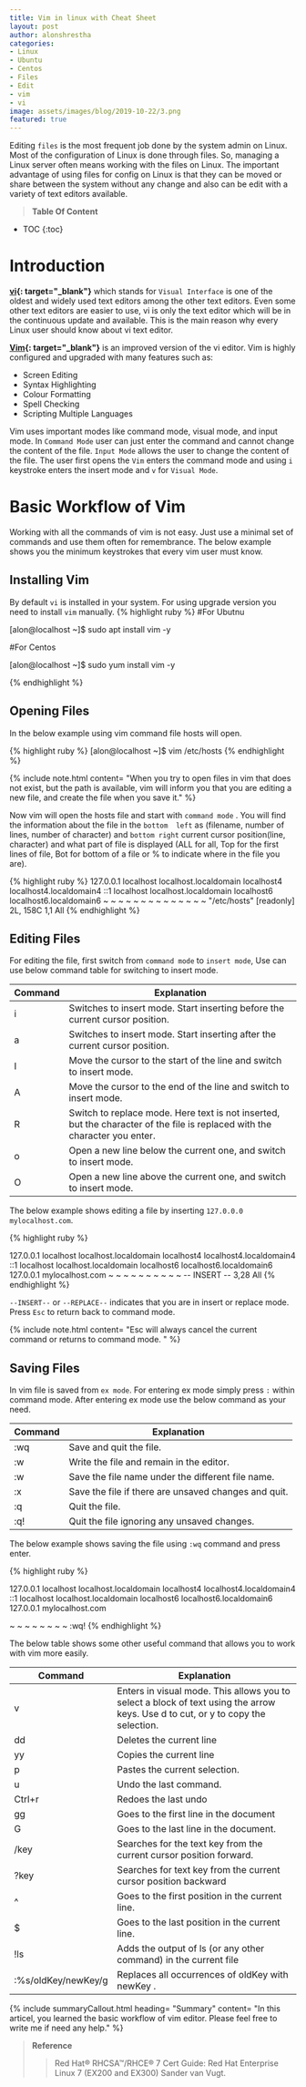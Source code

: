 ```yaml
---
title: Vim in linux with Cheat Sheet
layout: post
author: alonshrestha
categories:
- Linux
- Ubuntu
- Centos
- Files
- Edit
- vim
- vi
image: assets/images/blog/2019-10-22/3.png
featured: true
---
```


Editing `files` is the most frequent job done by the system admin on Linux. Most of the configuration of Linux is done through files. So, managing a Linux server often means working with the files on Linux. The important advantage of using files for config on Linux is that they can be moved or share between the system without any change and also can be edit with a variety of text editors available.

> **Table Of Content**

* TOC
{:toc}

# Introduction
**[vi](https://www.vim.org/
){: target="_blank"}**  which stands for `Visual Interface` is one of the oldest and widely used text editors among the other text editors. Even some other text editors are easier to use, vi is only the text editor which will be in the continuous update and available. This is the main reason why every Linux user should know about vi text editor.

**[Vim](https://www.vim.org/
){: target="_blank"}** is an improved version of the vi editor. Vim is highly configured and upgraded with many features such as:
* Screen Editing
* Syntax Highlighting
* Colour Formatting
* Spell Checking
* Scripting Multiple Languages

Vim uses important modes like command mode, visual mode, and input mode. In `Command Mode` user can just enter the command and cannot change the content of the file. `Input Mode` allows the user to change the content of the file. The user first opens the `Vim` enters the command mode and using `i` keystroke enters the insert mode and `v` for `Visual Mode`.

# Basic Workflow of Vim
Working with all the commands of vim is not easy. Just use a minimal set of commands and use them often for remembrance. The below example shows you the minimum keystrokes that every vim user must know.

## Installing Vim
By default `vi` is installed in your system. For using upgrade version you need to install `vim` manually.
{% highlight ruby %}
#For Ubutnu

[alon@localhost ~]$ sudo apt install vim -y

#For Centos

[alon@localhost ~]$ sudo yum install vim -y

{% endhighlight %}

## Opening Files
In the below example using vim command file hosts will open.

{% highlight ruby %}
[alon@localhost ~]$ vim /etc/hosts
{% endhighlight %}

{% include note.html content= "When you try to open files in vim that does not exist, but the path is available, vim will inform you that you are editing a new file, and create the file when you save it." %}

Now vim will open the hosts file and start with `command mode` . You will find the information about the file in the `bottom  left` as (filename, number of lines, number of character) and `bottom right` current cursor position(line, character) and what part of file is displayed (ALL for all, Top for the first lines of file, Bot for bottom of a file or % to indicate where in the file you are).

{% highlight ruby %}
127.0.0.1   localhost localhost.localdomain localhost4 localhost4.localdomain4
::1         localhost localhost.localdomain localhost6 localhost6.localdomain6
~
~
~
~
~
~
~
~
~
~
~
~
~
~
"/etc/hosts" [readonly] 2L, 158C                              1,1           All
{% endhighlight %}

## Editing Files
For editing the file, first switch from `command mode` to `insert mode`, Use can use below command table for switching to insert mode.

|Command  | Explanation  |
|---|---|
| i |  Switches to insert mode. Start inserting before the current cursor position. |
| a |  Switches to insert mode. Start inserting after the current cursor position.  |
| I |    Move the cursor to the start of the line and switch to insert mode.  |
|  A  |  Move the cursor to the end of the line and switch to insert mode.  |
| R  |  Switch to replace mode. Here text is not inserted, but the character of the file is replaced with the character you enter. |
| o | Open a new line below the current one, and switch to insert mode. |
|   O  |  Open a new line above the current one, and switch to insert mode. |


The below example shows editing a file by inserting `127.0.0.0      mylocalhost.com`.

{% highlight ruby %}

127.0.0.1   localhost localhost.localdomain localhost4 localhost4.localdomain4
::1         localhost localhost.localdomain localhost6 localhost6.localdomain6
127.0.0.1   mylocalhost.com
~
~
~
~
~
~
~
~
~
~
-- INSERT --                                                  3,28          All
{% endhighlight %}

`--INSERT--` or `--REPLACE--` indicates that you are in insert or replace mode. Press `Esc` to return back to command mode.

{% include note.html content= "Esc will always cancel the current command or returns to command mode. " %}

## Saving Files
In vim file is saved from `ex mode`. For entering ex mode simply press `:` within command mode. After entering ex mode use the below command as your need.

|Command  | Explanation  |
|---|---|
| :wq |  Save and quit the file. |
| :w |  Write the file and remain in the editor.  |
| :w <filename> |    Save the file name under the different file name.  |
|  :x  |  Save the file if there are unsaved changes and quit.  |
| :q |  Quit the file. |
| :q! |  Quit the file ignoring any unsaved changes. |

The below example shows saving the file using `:wq` command and press enter.

{% highlight ruby %}

127.0.0.1   localhost localhost.localdomain localhost4 localhost4.localdomain4
::1         localhost localhost.localdomain localhost6 localhost6.localdomain6
127.0.0.1   mylocalhost.com

~
~
~
~
~
~
~
~
:wq!
{% endhighlight %}

The below table shows some other useful command that allows you to work with vim more easily.

|Command  | Explanation  |
|---|---|
|   v  |   Enters in visual mode. This allows you to select a block of text using the arrow keys. Use  d  to cut, or  y  to copy the selection. |
|   dd  |  Deletes the current line |
|   yy  |  Copies the current line |
|   p  |  Pastes the current selection.  |
|   u |   Undo the last command. |
| Ctrl+r |    Redoes the last undo |
|  gg  |   Goes to the first line in the document |
| G | Goes to the last line in the document. |
| /key |  Searches for the text key  from the current cursor position forward. |
| ?key |  Searches for  text key  from the current cursor position backward |
| ^ |  Goes to the first position in the current line. |
| $ |  Goes to the last position in the current line. |
| !ls |   Adds the output of  ls  (or any other command) in the current file |
| :%s/oldKey/newKey/g  |  Replaces all occurrences of  oldKey  with  newKey .  |

{% include summaryCallout.html heading= "Summary" content= "In this articel, you learned the basic workflow of vim editor. Please feel free to write me if need any help." %}

> **Reference**
>  > Red Hat® RHCSA™/RHCE® 7 Cert Guide: Red Hat Enterprise Linux 7 (EX200 and EX300) Sander van Vugt.